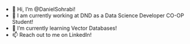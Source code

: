 - 👋 Hi, I’m @DanielSohrabi!
- 👀 I am currently working at DND as a Data Science Developer CO-OP Student!
- 🌱 I’m currently learning Vector Databases!
- 📫 Reach out to me on LinkedIn!

<!---
hello
--->
